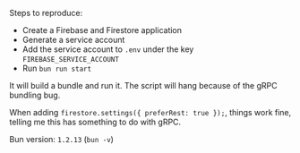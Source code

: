 Steps to reproduce:

- Create a Firebase and Firestore application
- Generate a service account
- Add the service account to `.env` under the key `FIREBASE_SERVICE_ACCOUNT`
- Run `bun run start`

It will build a bundle and run it. The script will hang because of the gRPC bundling bug.

When adding `firestore.settings({ preferRest: true });`, things work fine, telling me this has something to do with gRPC.

Bun version: `1.2.13` (`bun -v`)
